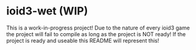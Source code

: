 # ioid3-wet (WIP)

This is a work-in-progress project!
Due to the nature of every ioid3 game the project will fail to compile as long as the project is NOT ready!
If the project is ready and useable this README will represent this!